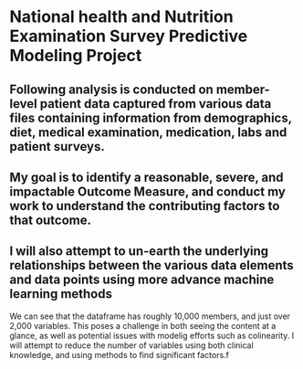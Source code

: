 # National health and Nutrition Examination Survey Predictive Modeling Project

## Following analysis is conducted on member-level patient data captured from various data files containing information from demographics, diet, medical examination, medication, labs and patient surveys. 

## My goal is to identify a reasonable, severe, and impactable Outcome Measure, and conduct my work to understand the contributing factors to that outcome. 

## I will also attempt to un-earth the underlying relationships between the various data elements and data points using more advance machine learning methods

We can see that the dataframe has roughly 10,000 members, and just over 2,000 variables.
This poses a challenge in both seeing the content at a glance, as well as potential issues with modelig efforts such as colinearity.
I will attempt to reduce the number of variables using both clinical knowledge, and using methods to find significant factors.f
